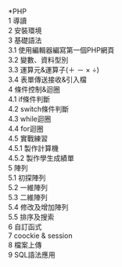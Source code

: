 *PHP<br>
1 導讀<br>
2 安裝環境<br>
3 基礎語法<br>
   3.1 使用編輯器編寫第一個PHP網頁<br>
   3.2 變數、資料型別<br>
   3.3 運算元&運算子(＋ － × ÷)<br>
   3.4 表單傳送接收&引入檔<br>
4 條件控制&迴圈<br>
   4.1 if條件判斷<br>
   4.2 switch條件判斷<br>
   4.3 while迴圈<br>
   4.4 for迴圈<br>
   4.5 實戰練習<br>
        4.5.1 製作計算機<br>
        4.5.2 製作學生成績單<br>
5 陣列<br>
   5.1 初探陣列<br>
   5.2 一維陣列<br>
   5.3 二維陣列<br>
   5.4 修改及增加陣列<br>
   5.5 排序及搜索<br>
6 自訂函式<br>
7 coockie & session<br>
8 檔案上傳<br>
9 SQL語法應用<br>
